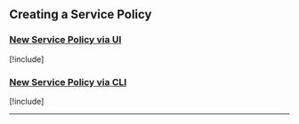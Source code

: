 ## Creating a Service Policy

### [New Service Policy via UI](#tab/tabid-new-service-policy-ui)

[!include[](./create-service-policy-ui.md)]

### [New Service Policy via CLI](#tab/tabid-new-service-policy-cli)

[!include[](./create-service-policy-cli.md)]

***
